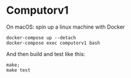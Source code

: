 # Computorv1

On macOS: spin up a linux machine with Docker
```shellscript
docker-compose up --detach
docker-compose exec computorv1 bash
```

And then build and test like this:
```shellscript
make;
make test
```
